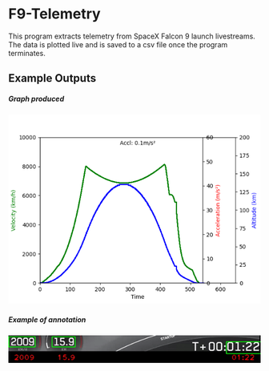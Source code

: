 # F9-Telemetry

This program extracts telemetry from SpaceX Falcon 9 launch livestreams. The data is plotted live and is saved to a csv file once the program terminates.

## Example Outputs

##### Graph produced

![alt text](https://raw.githubusercontent.com/hcampbell98/F9-Telemetry/main/example_data/python_nhxiUKrTMT.png "Telemetry Graphed Live")

##### Example of annotation

![alt text](https://raw.githubusercontent.com/hcampbell98/F9-Telemetry/main/example_data/example.gif "Telemetry Annotated Live")
